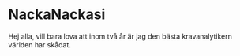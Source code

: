 # NackaNackasi
Hej alla, vill bara lova att inom två år är jag den bästa kravanalytikern världen har skådat.
